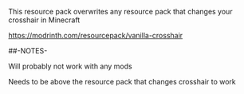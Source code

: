 This resource pack overwrites any resource pack that changes your crosshair in Minecraft


https://modrinth.com/resourcepack/vanilla-crosshair


##-NOTES-
  
  Will probably not work with any mods
  
  Needs to be above the resource pack that changes crosshair to work
